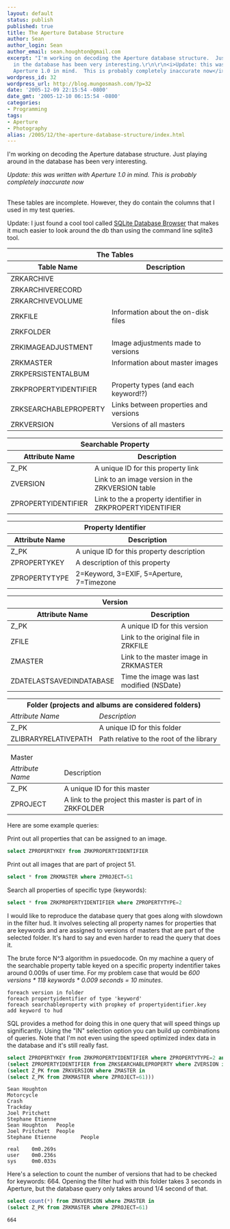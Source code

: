 ```yaml
---
layout: default
status: publish
published: true
title: The Aperture Database Structure
author: Sean
author_login: Sean
author_email: sean.houghton@gmail.com
excerpt: "I'm working on decoding the Aperture database structure.  Just playing around
  in the database has been very interesting.\r\n\r\n<i>Update: this was written with
  Aperture 1.0 in mind.  This is probably completely inaccurate now</i>\r\n\r\n"
wordpress_id: 32
wordpress_url: http://blog.mungosmash.com/?p=32
date: '2005-12-09 22:15:54 -0800'
date_gmt: '2005-12-10 06:15:54 -0800'
categories:
- Programming
tags:
- Aperture
- Photography
alias: /2005/12/the-aperture-database-structure/index.html
---
```

I'm working on decoding the Aperture database structure.  Just playing around in the database has been very interesting.

<i>Update: this was written with Aperture 1.0 in mind.  This is probably completely inaccurate now</i>

<a id="more"></a><a id="more-32"></a><br />
These tables are incomplete.  However, they do contain the columns that I used in my test queries.

Update: I just found a cool tool called <a href="http://sqlitebrowser.sourceforge.net/">SQLite Database Browser</a> that makes it much easier to look around the db than using the command line sqlite3 tool.

<table class='table table-condensed'>
    <thead>
        <tr><th colspan=2>The Tables</th></tr>
        <tr><th>Table Name</th><th>Description</th></tr>
    </thead>
    <tbody>
        <tr><td>ZRKARCHIVE</td><td></td></tr>
        <tr><td>ZRKARCHIVERECORD</td><td></td></tr>
        <tr><td>ZRKARCHIVEVOLUME</td><td></td></tr>
        <tr><td>ZRKFILE</td><td>Information about the on-disk files</td></tr>
        <tr><td>ZRKFOLDER</td><td></td></tr>
        <tr><td>ZRKIMAGEADJUSTMENT</td><td>Image adjustments made to versions</td></tr>
        <tr><td>ZRKMASTER</td><td>Information about master images</td></tr>
        <tr><td>ZRKPERSISTENTALBUM</td><td></td></tr>
        <tr><td>ZRKPROPERTYIDENTIFIER</td><td>Property types (and each keyword!?)</td></tr>
        <tr><td>ZRKSEARCHABLEPROPERTY</td><td>Links between properties and versions</td></tr>
        <tr><td>ZRKVERSION</td><td>Versions of all masters</td></tr>
    </tbody>
</table>

<table class='table table-condensed'>
    <thead>
        <tr><th colspan=2>Searchable Property</th></tr>
        <tr><th>Attribute Name</th><th>Description</th></tr>
    </thead>
    <tbody>
        <tr><td>Z_PK</td><td>A unique ID for this property link</td></tr>
        <tr><td>ZVERSION</td><td>Link to an image version in the ZRKVERSION table</td></tr>
        <tr><td>ZPROPERTYIDENTIFIER</td>
        <td>Link to the a property identifier in ZRKPROPERTYIDENTIFIER</td></tr>
    </tbody>
</table>

<table class='table table-condensed'>
    <thead>
        <tr><th colspan=2>Property Identifier</th></tr>
        <tr><th>Attribute Name</th><th>Description</th></tr>
    </thead>
    <tbody>
        <tr><td>Z_PK</td><td>A unique ID for this property description</td></tr>
        <tr><td>ZPROPERTYKEY</td><td>A description of this property</td></tr>
        <tr><td>ZPROPERTYTYPE</td><td>2=Keyword, 3=EXIF, 5=Aperture, 7=Timezone</td></tr>
    </tbody>
</table>

<table class='table table-condensed'>
    <thead>
        <tr><th colspan=2>Version</th></tr>
        <tr><th>Attribute Name</th><th>Description</th></tr>
    </thead>
    <tbody>
        <tr><td>Z_PK</td><td>A unique ID for this version</td></tr>
        <tr><td>ZFILE</td><td>Link to the original file in ZRKFILE</td></tr>
        <tr><td>ZMASTER</td><td>Link to the master image in ZRKMASTER</td></tr>
        <tr><td>ZDATELASTSAVEDINDATABASE</td><td>Time the image was last modified (NSDate)</td></tr>
    </tbody>
</table>

<table class='table table-condensed'>
    <thead>
        <tr><th colspan=2>Folder (projects and albums are considered folders)</th></tr>
        <tr><td><i>Attribute Name</i></td><td><i>Description</i></td></tr>
    </thead>
    <tbody>
        <tr><td>Z_PK</td><td>A unique ID for this folder</td></tr>
        <tr><td>ZLIBRARYRELATIVEPATH</td><td>Path relative to the root of the library</td></tr>
    </tbody>
</table>

<table class='table table-condensed'>
    <thead>
        <tr><td colspan=2>Master</td></tr>
        <tr><td><i>Attribute Name</i></td><td>Description</td></tr>
    </thead>
    <tbody>
        <tr><td>Z_PK</td><td>A unique ID for this master</td></tr>
        <tr><td>ZPROJECT</td><td>A link to the project this master is part of in ZRKFOLDER</td></tr>
    </tbody>
</table>

Here are some example queries:

Print out all properties that can be assigned to an image.

```sql
select ZPROPERTYKEY from ZRKPROPERTYIDENTIFIER
```

Print out all images that are part of project 51.

```sql
select * from ZRKMASTER where ZPROJECT=51
```

Search all properties of specific type (keywords):

```sql
select * from ZRKPROPERTYIDENTIFIER where ZPROPERTYTYPE=2
```

I would like to reproduce the database query that goes along with slowdown in the filter hud.  It involves selecting all property names for properties that are keywords and are assigned to versions of masters that are part of the selected folder.  It's hard to say and even harder to read the query that does it.

The brute force N^3 algorithm in psuedocode.  On my machine a query of the searchable property table keyed on a specific property indentifier takes around 0.009s of user time.  For my problem case that would be *600 versions * 118 keywords * 0.009 seconds = 10 minutes*.

```
foreach version in folder
foreach propertyidentifier of type 'keyword'
foreach searchableproperty with propkey of propertyidentifier.key
add keyword to hud
```

SQL provides a method for doing this in one query that will speed things up significantly.  Using the "IN" selection option you can build up combinations of queries.  Note that I'm not even using the speed optimized index data in the database and it's still really fast.

```sql
select ZPROPERTYKEY from ZRKPROPERTYIDENTIFIER where ZPROPERTYTYPE=2 and Z_PK in
(select ZPROPERTYIDENTIFIER from ZRKSEARCHABLEPROPERTY where ZVERSION in
(select Z_PK from ZRKVERSION where ZMASTER in
(select Z_PK from ZRKMASTER where ZPROJECT=61)))
```

```
Sean Houghton
Motorcycle
Crash
Trackday
Joel Pritchett
Stephane Etienne
Sean Houghton   People
Joel Pritchett  People
Stephane Etienne        People

real    0m0.269s
user    0m0.236s
sys     0m0.033s
```

Here's a selection to count the number of versions that had to be checked for keywords: 664.  Opening the filter hud with this folder takes 3 seconds in Aperture, but the database query only takes around 1/4 second of that.

```sql
select count(*) from ZRKVERSION where ZMASTER in
(select Z_PK from ZRKMASTER where ZPROJECT=61)
```

```
664
```
